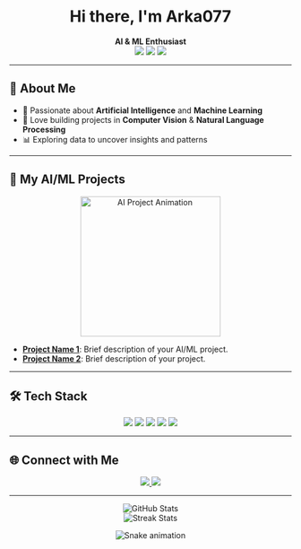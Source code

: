 <!-- Profile banner (you can replace the URL with your own image) -->
<h1 align="center">Hi there, I'm Arka077</h1>

<p align="center">
  <b>AI & ML Enthusiast</b> <br>
  <img src="https://img.shields.io/badge/Machine%20Learning-blue?style=for-the-badge&logo=python&logoColor=white">
  <img src="https://img.shields.io/badge/Deep%20Learning-purple?style=for-the-badge">
  <img src="https://img.shields.io/badge/Data%20Science-teal?style=for-the-badge">
</p>

---

## 🧠 About Me

- 🔬 Passionate about **Artificial Intelligence** and **Machine Learning**
- 🤖 Love building projects in **Computer Vision** & **Natural Language Processing**
- 📊 Exploring data to uncover insights and patterns

---

## 🚀 My AI/ML Projects

<p align="center">
  <img src="https://media.giphy.com/media/26tn33aiTi1jkl6H6/giphy.gif" width="250" alt="AI Project Animation">
</p>

- [**Project Name 1**](https://github.com/Arka077/project1): Brief description of your AI/ML project.
- [**Project Name 2**](https://github.com/Arka077/project2): Brief description of your project.

---

## 🛠️ Tech Stack

<p align="center">
  <img src="https://img.shields.io/badge/Python-3776AB?style=for-the-badge&logo=python&logoColor=white"/>
  <img src="https://img.shields.io/badge/TensorFlow-FF6F00?style=for-the-badge&logo=TensorFlow&logoColor=white"/>
  <img src="https://img.shields.io/badge/PyTorch-EE4C2C?style=for-the-badge&logo=PyTorch&logoColor=white"/>
  <img src="https://img.shields.io/badge/Scikit--Learn-F7931E?style=for-the-badge&logo=scikit-learn&logoColor=white"/>
  <img src="https://img.shields.io/badge/Jupyter-F37626?style=for-the-badge&logo=Jupyter&logoColor=white"/>
</p>

---

## 🌐 Connect with Me

<p align="center">
  <a href="mailto:your.arkajikayal@example.com">
    <img src="https://img.shields.io/badge/Email-D14836?style=for-the-badge&logo=gmail&logoColor=white"/>
  </a>
  <a href="https://linkedin.com/in/arkajit-kayal-808123324">
    <img src="https://img.shields.io/badge/LinkedIn-0077B5?style=for-the-badge&logo=linkedin&logoColor=white"/>
  </a>
</p>

---

<p align="center">
  <img src="https://github-readme-stats.vercel.app/api?username=Arka077&show_icons=true&theme=radical" alt="GitHub Stats"/>
  <br>
  <img src="https://github-readme-streak-stats.herokuapp.com/?user=Arka077&theme=radical" alt="Streak Stats"/>
</p>

<p align="center">
  <img src="https://github.com/Arka077/Arka077/blob/output/github-contribution-grid-snake.svg" alt="Snake animation" />
</p>
